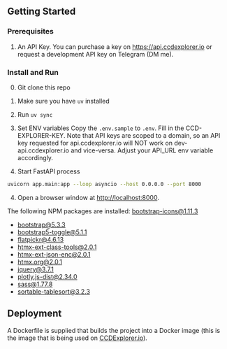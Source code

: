 ## Getting Started

### Prerequisites

1. An API Key. You can purchase a key on https://api.ccdexplorer.io or request a development API key on Telegram (DM me).

### Install and Run
0. Git clone this repo
1. Make sure you have `uv` installed
2. Run `uv sync`
3. Set ENV variables
Copy the `.env.sample` to `.env`. Fill in the CCD-EXPLORER-KEY. Note that API keys are scoped to a domain, so an API key requested for api.ccdexplorer.io will NOT work on dev-api.ccdexplorer.io and vice-versa. Adjust your API_URL env variable accordingly.

3. Start FastAPI process
```zsh
uvicorn app.main:app --loop asyncio --host 0.0.0.0 --port 8000
```
4. Open a browser window at [http://localhost:8000](http://localhost:8000).

The following NPM packages are installed:
bootstrap-icons@1.11.3
- bootstrap@5.3.3
- bootstrap5-toggle@5.1.1
- flatpickr@4.6.13
- htmx-ext-class-tools@2.0.1
- htmx-ext-json-enc@2.0.1
- htmx.org@2.0.1
- jquery@3.7.1
- plotly.js-dist@2.34.0
- sass@1.77.8
- sortable-tablesort@3.2.3

## Deployment
A Dockerfile is supplied that builds the project into a Docker image (this is the image that is being used on [CCDExplorer.io](https://ccdexplorer.io)).